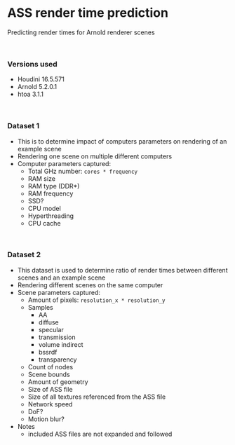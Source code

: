 # ASS render time prediction
Predicting render times for Arnold renderer scenes

<br>

### Versions used
* Houdini 16.5.571
* Arnold 5.2.0.1
* htoa 3.1.1

<br>

### Dataset 1
* This is to determine impact of computers parameters on rendering of an example scene
* Rendering one scene on multiple different computers
* Computer parameters captured:
    * Total GHz number: `cores * frequency`
    * RAM size
    * RAM type (DDR*)
    * RAM frequency
    * SSD?
    * CPU model
    * Hyperthreading
    * CPU cache

<br>

### Dataset 2
* This dataset is used to determine ratio of render times between different scenes and an example scene
* Rendering different scenes on the same computer
* Scene parameters captured:
    * Amount of pixels: `resolution_x * resolution_y`
    * Samples
        * AA
        * diffuse
        * specular
        * transmission
        * volume indirect
        * bssrdf
        * transparency
    * Count of nodes
    * Scene bounds
    * Amount of geometry
    * Size of ASS file
    * Size of all textures referenced from the ASS file
    * Network speed
    * DoF?
    * Motion blur?
* Notes
    * included ASS files are not expanded and followed